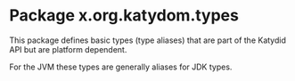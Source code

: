 # Package x.org.katydom.types

This package defines basic types (type aliases) that are part of the Katydid API but are platform dependent.

For the JVM these types are generally aliases for JDK types.

